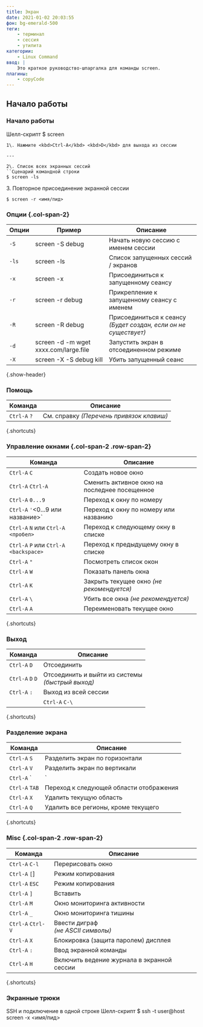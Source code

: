 ```yaml
---
title: Экран
date: 2021-01-02 20:03:55
фон: bg-emerald-500
теги:
    - терминал
    - сессия
    - утилита
категории:
    - Linux Command
ввод: |
    Это краткое руководство-шпаргалка для команды screen.
плагины:
    - copyCode
---
```



Начало работы
---------------

### Начало работы

Шелл-скрипт
$ screen
```
1\. Нажмите <kbd>Ctrl-A</kbd> <kbd>D</kbd> для выхода из сессии

---

2\. Список всех экранных сессий
``Сценарий командной строки
$ screen -ls
```
3\. Повторное присоединение экранной сессии
```Шелл-скрипт
$ screen -r <имя/пид>
```


### Опции {.col-span-2}
| Опции | Пример | Описание |
|---------|---------------------------------------|---------------------------------------------------------|
| `-S` | screen -S debug | Начать новую сессию с именем сессии |
| `-ls` | screen -ls | Список запущенных сессий / экранов |
| `-x` | screen -x | Присоединиться к запущенному сеансу |
| `-r` | screen -r debug | Прикрепление к запущенному сеансу с именем |
| `-R` | screen -R debug | Присоединиться к сеансу _(Будет создан, если он не существует)_ |
| `-d` | screen -d -m wget xxxx.com/large.file | Запустить экран в отсоединенном режиме |
| `-X` | screen -X -S debug kill | Убить запущенный сеанс |
{.show-header}




### Помощь

| Команда | Описание |
|--------------|--------------------------------|
| `Ctrl-A` `?` | См. справку _(Перечень привязок клавиш)_ |
{.shortcuts}



### Управление окнами {.col-span-2 .row-span-2}
| Команда | Описание |
|----------------------------------------|-----------------------------------------|
| `Ctrl-A` `C` | Создать новое окно |
| `Ctrl-A` `Ctrl-A` | Сменить активное окно на последнее посещенное |
| `Ctrl-A` `0...9` | Переход к окну по номеру |
| `Ctrl-A` `'`<0...9 или название>` | Переход к окну по номеру или названию |
| `Ctrl-A` `N` или `Ctrl-A` `<пробел>` | Переход к следующему окну в списке |
| `Ctrl-A` `P` или `Ctrl-A` `<backspace>` | Переход к предыдущему окну в списке |
| `Ctrl-A` `"` | Посмотреть список окон |
| `Ctrl-A` `W` | Показать панель окна |
| `Ctrl-A` `K` | Закрыть текущее окно _(не рекомендуется)_ |
| `Ctrl-A` `\` | Убить все окна _(не рекомендуется)_ |
| `Ctrl-A` `A` | Переименовать текущее окно |
{.shortcuts}



### Выход

| Команда | Описание |
|------------------|-------------------------------------------|
| `Ctrl-A` `D` | Отсоединить |
| `Ctrl-A` `D` `D` | Отсоединить и выйти из системы <br>_(быстрый выход)_ |
| `Ctrl-A` `:` | Выход из всей сессии |
| | `Ctrl-A` `C-\` | Принудительный выход из экрана <br>_(не рекомендуется)_ |
{.shortcuts}




### Разделение экрана
| Команда | Описание |
|----------------|----------------------------------------|
| `Ctrl-A` `S` | Разделить экран по горизонтали |
| `Ctrl-A` `V` | Разделить экран по вертикали |
| `Ctrl-A` `|` | Разделение экрана по вертикали |
| `Ctrl-A` `TAB` | Переход к следующей области отображения |
| `Ctrl-A` `X` | Удалить текущую область |
| `Ctrl-A` `Q` | Удалить все регионы, кроме текущего |
{.shortcuts}




### Misc {.col-span-2 .row-span-2}

| Команда | Описание |
|-------------------|--------------------------------------------|
| `Ctrl-A` `C-l` | Перерисовать окно |
| `Ctrl-A` `[`]| Режим копирования |
| `Ctrl-A` `ESC` | Режим копирования |
| `Ctrl-A` `]` | Вставить |
| `Ctrl-A` `M` | Окно мониторинга активности |
| `Ctrl-A` `_` | Окно мониторинга тишины |
| `Ctrl-A` `Ctrl-V` | Ввести диграф <br>_(не ASCII символы)_ |
| `Ctrl-A` `X` | Блокировка (защита паролем) дисплея |
| `Ctrl-A` `:` | Ввод экранной команды |
| `Ctrl-A` `H` | Включить ведение журнала в экранной сессии |
{.shortcuts}


### Экранные трюки
SSH и подключение в одной строке
Шелл-скрипт
$ ssh -t user@host screen -x <имя/пид>
```
